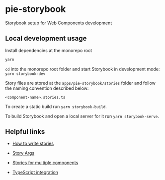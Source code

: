 # pie-storybook

Storybook setup for Web Components development

## Local development usage

Install dependencies at the monorepo root

```bash
yarn
```

`cd` into the monorepo root folder and start Storybook in development mode: `yarn storybook-dev`

Story files are stored at the `apps/pie-storybook/stories` folder and follow the naming convention described below:

`<component-name>.stories.ts`

To create a static build run `yarn storybook-build`.

To build Storybook and open a local server for it run `yarn storybook-serve`.

## Helpful links

- [How to write stories](https://storybook.js.org/docs/7.0/web-components/writing-stories/introduction)

- [Story Args](https://storybook.js.org/docs/7.0/web-components/writing-stories/args)

- [Stories for multiple components](https://storybook.js.org/docs/7.0/web-components/writing-stories/stories-for-multiple-components)

- [TypeScript integration](https://storybook.js.org/docs/7.0/web-components/configure/typescript)